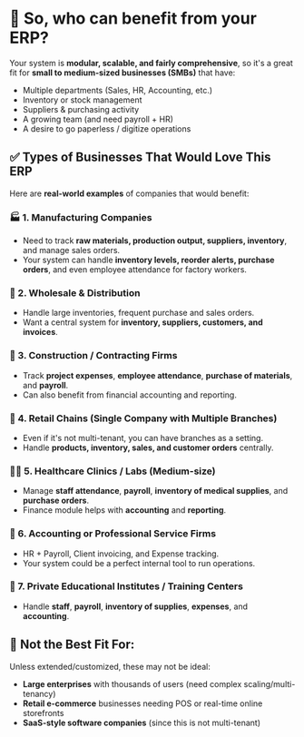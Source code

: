 # 🧩 So, who can benefit from your ERP?

Your system is **modular, scalable, and fairly comprehensive**, so it's a great fit for **small to medium-sized businesses (SMBs)** that have:

* Multiple departments (Sales, HR, Accounting, etc.)
* Inventory or stock management
* Suppliers & purchasing activity
* A growing team (and need payroll + HR)
* A desire to go paperless / digitize operations

## ✅ Types of Businesses That Would Love This ERP

Here are **real-world examples** of companies that would benefit:

### 🏭 1. Manufacturing Companies

* Need to track **raw materials, production output, suppliers, inventory**, and manage sales orders.
* Your system can handle **inventory levels, reorder alerts, purchase orders**, and even employee attendance for factory workers.

### 🛒 2. Wholesale & Distribution

* Handle large inventories, frequent purchase and sales orders.
* Want a central system for **inventory, suppliers, customers, and invoices**.

### 🧰 3. Construction / Contracting Firms

* Track **project expenses**, **employee attendance**, **purchase of materials**, and **payroll**.
* Can also benefit from financial accounting and reporting.

### 🧴 4. Retail Chains (Single Company with Multiple Branches)

* Even if it's not multi-tenant, you can have branches as a setting.
* Handle **products, inventory, sales, and customer orders** centrally.

### 🧑‍⚕️ 5. Healthcare Clinics / Labs (Medium-size)

* Manage **staff attendance**, **payroll**, **inventory of medical supplies**, and **purchase orders**.
* Finance module helps with **accounting** and **reporting**.

### 🧮 6. Accounting or Professional Service Firms

* HR + Payroll, Client invoicing, and Expense tracking.
* Your system could be a perfect internal tool to run operations.

### 🏫 7. Private Educational Institutes / Training Centers

* Handle **staff**, **payroll**, **inventory of supplies**, **expenses**, and **accounting**.

## 🚫 Not the Best Fit For:

Unless extended/customized, these may not be ideal:

* **Large enterprises** with thousands of users (need complex scaling/multi-tenancy)
* **Retail e-commerce** businesses needing POS or real-time online storefronts
* **SaaS-style software companies** (since this is not multi-tenant)